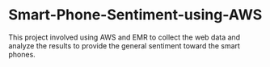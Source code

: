 # Smart-Phone-Sentiment-using-AWS
This project involved using AWS and EMR to collect the web data and analyze the results to provide the general sentiment toward the smart phones.
